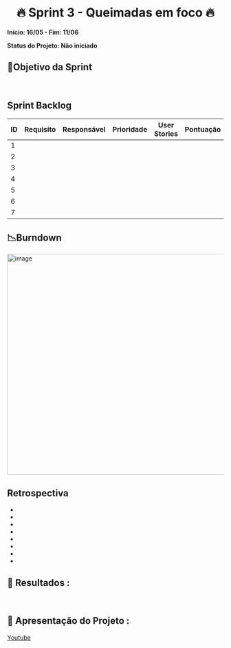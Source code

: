 <h1 align="center"> 🔥 Sprint 3 - Queimadas em foco 🔥 </h1>

**Início: 16/05 - Fim: 11/06**

**Status do Projeto: Não iniciado**

<span id="objetivo">
  
## 📌Objetivo da Sprint
<br>

## Sprint Backlog

| ID | Requisito          | Responsável | Prioridade | User Stories                                                 | Pontuação | Definition of Done                                           |
|----|--------------------|-------------|------------|--------------------------------------------------------------|-----------|--------------------------------------------------------------|
| 1  | 
| 2  | 
| 3  |
| 4  |
| 5  |
| 6  |
| 7  |



## 📉Burndown

<img width="513" alt="image" src="">


</br>

## Retrospectiva

* 
* 
* 
* 
* 
* 
* 
* 
  

## 🔗 Resultados :



<br>

## 🎥 Apresentação do Projeto :

<a href="">Youtube</a>

<br>

